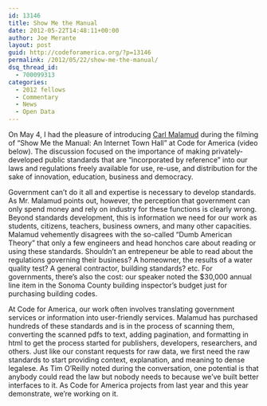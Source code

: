 ```yaml
---
id: 13146
title: Show Me the Manual
date: 2012-05-22T14:48:11+00:00
author: Joe Merante
layout: post
guid: http://codeforamerica.org/?p=13146
permalink: /2012/05/22/show-me-the-manual/
dsq_thread_id:
  - 700099313
categories:
  - 2012 fellows
  - Commentary
  - News
  - Open Data
---
```

On May 4, I had the pleasure of introducing <a href="http://en.wikipedia.org/wiki/Carl_Malamud" target="_blank">Carl Malamud</a> during the filming of &#8220;Show Me the Manual: An Internet Town Hall&#8221; at Code for America (video below). The discussion focused on the importance of making privately-developed public standards that are &#8220;incorporated by reference&#8221; into our laws and regulations freely available for use, re-use, and distribution for the sake of innovation, education, business and democracy.

Government can&#8217;t do it all and expertise is necessary to develop standards. As Mr. Malamud points out, however, the perception that government can only spend money and rely on industry for these functions is clearly wrong. Beyond standards development, this is information we need for our work as students, citizens, teachers, business owners, and many other capacities. Malamud vehemently disagrees with the so-called &#8220;Dumb American Theory&#8221; that only a few engineers and head honchos care about reading or using these standards. Shouldn&#8217;t an entrepeneur be able to read about the regulations governing their business? A homeowner, the results of a water quality test? A general contractor, building standards? etc. For governments, there&#8217;s also the cost: our speaker noted the $30,000 annual line item in the Sonoma County building inspector&#8217;s budget just for purchasing building codes.

At Code for America, our work often involves translating government services or information into user-friendly services. Malamud has purchased hundreds of these standards and is in the process of scanning them, converting the scanned pdfs to text, adding pagination, and formatting in html to get the process started for publishers, developers, researchers, and others. Just like our constant requests for raw data, we first need the raw standards to start providing context, explanation, and meaning to dense legalese. As Tim O&#8217;Reilly noted during the conversation, one potential is that anybody could read the law but nobody needs to because we&#8217;ve built better interfaces to it. As Code for America projects from last year and this year demonstrate, we&#8217;re working on it.